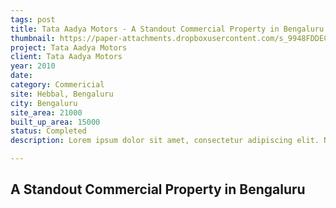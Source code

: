 ```yaml
---
tags: post
title: Tata Aadya Motors - A Standout Commercial Property in Bengaluru
thumbnail: https://paper-attachments.dropboxusercontent.com/s_9948FDDEC2196C22A3BE49A27CE4A17D42A77115FA05D032289AD6547038B734_1729320600445_DSC_0096.JPG
project: Tata Aadya Motors
client: Tata Aadya Motors
year: 2010
date:
category: Commericial
site: Hebbal, Bengaluru
city: Bengaluru
site_area: 21000
built_up_area: 15000
status: Completed
description: Lorem ipsum dolor sit amet, consectetur adipiscing elit. Nullam ultricies interdum tortor, sit amet gravida ipsum fermentum ut. Aenean sagittis metus justo, at vestibulum elit malesuada a. Suspendisse dictum, sapien eu tincidunt convallis, elit urna rhoncus leo, ac fermentum lorem libero in magna. Integer scelerisque odio et convallis faucibus.

---
```


## A Standout Commercial Property in Bengaluru

